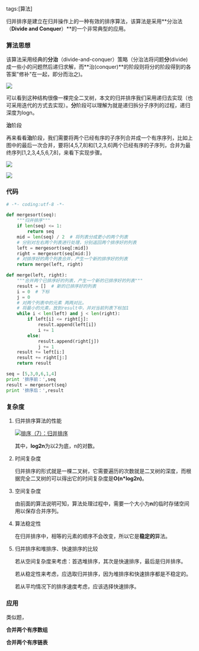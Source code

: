tags:[算法]

归并排序是建立在归并操作上的一种有效的排序算法，该算法是采用**分治法（****Divide and Conquer****）**的一个非常典型的应用。



### 算法思想

该算法采用经典的**分治**（divide-and-conquer）策略（分治法将问题**分**(divide)成一些小的问题然后递归求解，而**治(conquer)**的阶段则将分的阶段得到的各答案"修补"在一起，即分而治之)。

![](http://claymore.wang:5000/uploads/medium/4ca13fae4133ef0f3be57deaa0e19c6c.png)

可以看到这种结构很像一棵完全二叉树，本文的归并排序我们采用递归去实现（也可采用迭代的方式去实现）。**分**阶段可以理解为就是递归拆分子序列的过程，递归深度为logn。



**治**阶段

再来看看**治**阶段，我们需要将两个已经有序的子序列合并成一个有序序列，比如上图中的最后一次合并，要将[4,5,7,8]和[1,2,3,6]两个已经有序的子序列，合并为最终序列[1,2,3,4,5,6,7,8]，来看下实现步骤。

![](http://claymore.wang:5000/uploads/medium/6d02f411041c7fbf08d334275c6aab46.png)

![](http://claymore.wang:5000/uploads/big/cf3c9e19c15a2a728f6e9814c7990ba2.png)



### 代码

```python
# -*- coding:utf-8 -*-

def mergesort(seq):
    """归并排序"""
    if len(seq) <= 1:
        return seq
    mid = len(seq) / 2  # 将列表分成更小的两个列表
    # 分别对左右两个列表进行处理，分别返回两个排序好的列表
    left = mergesort(seq[:mid])
    right = mergesort(seq[mid:])
    # 对排序好的两个列表合并，产生一个新的排序好的列表
    return merge(left, right)

def merge(left, right):
    """合并两个已排序好的列表，产生一个新的已排序好的列表"""
    result = []  # 新的已排序好的列表
    i = 0  # 下标
    j = 0
    # 对两个列表中的元素 两两对比。
    # 将最小的元素，放到result中，并对当前列表下标加1
    while i < len(left) and j < len(right):
        if left[i] <= right[j]:
            result.append(left[i])
            i += 1
        else:
            result.append(right[j])
            j += 1
    result += left[i:]
    result += right[j:]
    return result

seq = [5,3,0,6,1,4]
print '排序前：',seq
result = mergesort(seq)
print '排序后：',result
```



### 复杂度

1. 归并排序算法的性能

   [![排序（7）：归并排序](https://cuijiahua.com/wp-content/uploads/2018/01/algorithm_7_5.png)](https://cuijiahua.com/wp-content/uploads/2018/01/algorithm_7_5.png)

   其中，**log2n**为以2为底，n的对数。

2. 时间复杂度

   归并排序的形式就是一棵二叉树，它需要遍历的次数就是二叉树的深度，而根据完全二叉树的可以得出它的时间复杂度是**O(n\*log2n)**。

3. 空间复杂度

   由前面的算法说明可知，算法处理过程中，需要一个大小为**n**的临时存储空间用以保存合并序列。

4. 算法稳定性

   在归并排序中，相等的元素的顺序不会改变，所以它是**稳定的**算法。

5. 归并排序和堆排序、快速排序的比较

   若从空间复杂度来考虑：首选堆排序，其次是快速排序，最后是归并排序。

   若从稳定性来考虑，应选取归并排序，因为堆排序和快速排序都是不稳定的。

   若从平均情况下的排序速度考虑，应该选择快速排序。 



### 应用

类似题，

**合并两个有序数组**

**合并两个有序链表**

